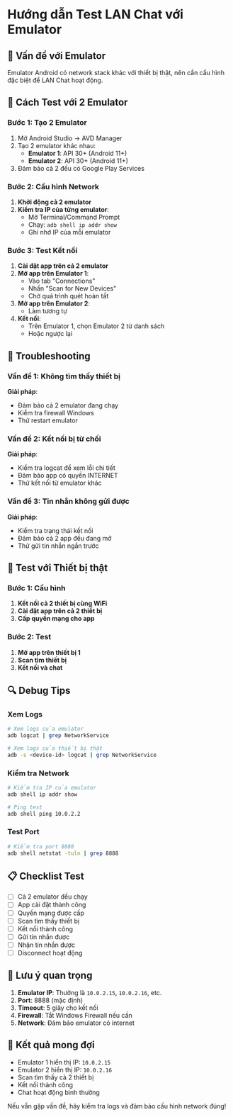 # Hướng dẫn Test LAN Chat với Emulator

## 🎯 **Vấn đề với Emulator**

Emulator Android có network stack khác với thiết bị thật, nên cần cấu hình đặc biệt để LAN Chat hoạt động.

## 🚀 **Cách Test với 2 Emulator**

### Bước 1: Tạo 2 Emulator
1. Mở Android Studio → AVD Manager
2. Tạo 2 emulator khác nhau:
   - **Emulator 1**: API 30+ (Android 11+)
   - **Emulator 2**: API 30+ (Android 11+)
3. Đảm bảo cả 2 đều có Google Play Services

### Bước 2: Cấu hình Network
1. **Khởi động cả 2 emulator**
2. **Kiểm tra IP của từng emulator**:
   - Mở Terminal/Command Prompt
   - Chạy: `adb shell ip addr show`
   - Ghi nhớ IP của mỗi emulator

### Bước 3: Test Kết nối
1. **Cài đặt app trên cả 2 emulator**
2. **Mở app trên Emulator 1**:
   - Vào tab "Connections"
   - Nhấn "Scan for New Devices"
   - Chờ quá trình quét hoàn tất
3. **Mở app trên Emulator 2**:
   - Làm tương tự
4. **Kết nối**:
   - Trên Emulator 1, chọn Emulator 2 từ danh sách
   - Hoặc ngược lại

## 🔧 **Troubleshooting**

### Vấn đề 1: Không tìm thấy thiết bị
**Giải pháp**:
- Đảm bảo cả 2 emulator đang chạy
- Kiểm tra firewall Windows
- Thử restart emulator

### Vấn đề 2: Kết nối bị từ chối
**Giải pháp**:
- Kiểm tra logcat để xem lỗi chi tiết
- Đảm bảo app có quyền INTERNET
- Thử kết nối từ emulator khác

### Vấn đề 3: Tin nhắn không gửi được
**Giải pháp**:
- Kiểm tra trạng thái kết nối
- Đảm bảo cả 2 app đều đang mở
- Thử gửi tin nhắn ngắn trước

## 📱 **Test với Thiết bị thật**

### Bước 1: Cấu hình
1. **Kết nối cả 2 thiết bị cùng WiFi**
2. **Cài đặt app trên cả 2 thiết bị**
3. **Cấp quyền mạng cho app**

### Bước 2: Test
1. **Mở app trên thiết bị 1**
2. **Scan tìm thiết bị**
3. **Kết nối và chat**

## 🔍 **Debug Tips**

### Xem Logs
```bash
# Xem logs của emulator
adb logcat | grep NetworkService

# Xem logs của thiết bị thật
adb -s <device-id> logcat | grep NetworkService
```

### Kiểm tra Network
```bash
# Kiểm tra IP của emulator
adb shell ip addr show

# Ping test
adb shell ping 10.0.2.2
```

### Test Port
```bash
# Kiểm tra port 8888
adb shell netstat -tuln | grep 8888
```

## 📋 **Checklist Test**

- [ ] Cả 2 emulator đều chạy
- [ ] App cài đặt thành công
- [ ] Quyền mạng được cấp
- [ ] Scan tìm thấy thiết bị
- [ ] Kết nối thành công
- [ ] Gửi tin nhắn được
- [ ] Nhận tin nhắn được
- [ ] Disconnect hoạt động

## 🚨 **Lưu ý quan trọng**

1. **Emulator IP**: Thường là `10.0.2.15`, `10.0.2.16`, etc.
2. **Port**: 8888 (mặc định)
3. **Timeout**: 5 giây cho kết nối
4. **Firewall**: Tắt Windows Firewall nếu cần
5. **Network**: Đảm bảo emulator có internet

## 🎯 **Kết quả mong đợi**

- Emulator 1 hiển thị IP: `10.0.2.15`
- Emulator 2 hiển thị IP: `10.0.2.16`
- Scan tìm thấy cả 2 thiết bị
- Kết nối thành công
- Chat hoạt động bình thường

Nếu vẫn gặp vấn đề, hãy kiểm tra logs và đảm bảo cấu hình network đúng! 
